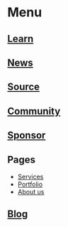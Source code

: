 # Menu

## [Learn](/learn)

## [News](/news)

## [Source](/source)

## [Community](/community)

## [Sponsor](/sponsor)

## Pages

- [Services](/services)
- [Portfolio](/portfolio)
- [About us](/about)

## [Blog](/blog)
